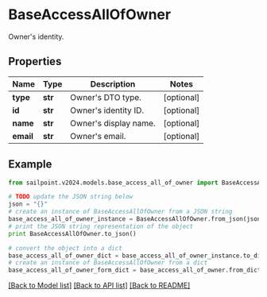 # BaseAccessAllOfOwner

Owner's identity.

## Properties

Name | Type | Description | Notes
------------ | ------------- | ------------- | -------------
**type** | **str** | Owner&#39;s DTO type. | [optional] 
**id** | **str** | Owner&#39;s identity ID. | [optional] 
**name** | **str** | Owner&#39;s display name. | [optional] 
**email** | **str** | Owner&#39;s email. | [optional] 

## Example

```python
from sailpoint.v2024.models.base_access_all_of_owner import BaseAccessAllOfOwner

# TODO update the JSON string below
json = "{}"
# create an instance of BaseAccessAllOfOwner from a JSON string
base_access_all_of_owner_instance = BaseAccessAllOfOwner.from_json(json)
# print the JSON string representation of the object
print BaseAccessAllOfOwner.to_json()

# convert the object into a dict
base_access_all_of_owner_dict = base_access_all_of_owner_instance.to_dict()
# create an instance of BaseAccessAllOfOwner from a dict
base_access_all_of_owner_form_dict = base_access_all_of_owner.from_dict(base_access_all_of_owner_dict)
```
[[Back to Model list]](../README.md#documentation-for-models) [[Back to API list]](../README.md#documentation-for-api-endpoints) [[Back to README]](../README.md)


